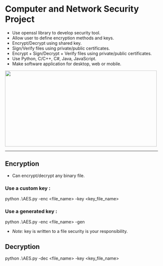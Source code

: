 # Computer and Network Security Project
- Use openssl library to develop security tool.
- Allow user to define encryption methods and keys.
- Encrypt/Decrypt using shared key.
- Sign/Verify files using private/public certificates.
- Encrypt + Sign/Decrypt + Verify files using private/public certificates.
- Use Python, C/C++, C#, Java, JavaScript.
- Make software application for desktop, web or mobile.

<img src="https://fossa.com/blog/content/images/2022/10/openssl.png" width="500" height="250" />


--- 

## Encryption

* Can encrypt/decrypt any binary file.

### Use a custom key :


python .\AES.py -enc <file_name> -key <key_file_name>

### Use a generated key :


python .\AES.py -enc <file_name> -gen


* *Note:* key is written to a file security is your responsibility.

## Decryption


python .\AES.py -dec <file_name> -key <key_file_name>